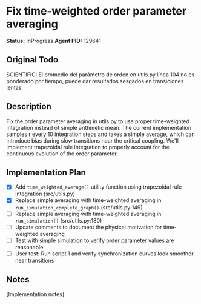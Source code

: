 # Fix time-weighted order parameter averaging
**Status:** InProgress
**Agent PID:** 129641

## Original Todo
SCIENTIFIC: El promedio del parámetro de orden en utils.py línea 104 no es ponderado por tiempo, puede dar resultados sesgados en transiciones lentas

## Description
Fix the order parameter averaging in utils.py to use proper time-weighted integration instead of simple arithmetic mean. The current implementation samples r every 10 integration steps and takes a simple average, which can introduce bias during slow transitions near the critical coupling. We'll implement trapezoidal rule integration to properly account for the continuous evolution of the order parameter.

## Implementation Plan
- [x] Add `time_weighted_average()` utility function using trapezoidal rule integration (src/utils.py)
- [x] Replace simple averaging with time-weighted averaging in `run_simulation_complete_graph()` (src/utils.py:149)
- [ ] Replace simple averaging with time-weighted averaging in `run_simulation()` (src/utils.py:180)
- [ ] Update comments to document the physical motivation for time-weighted averaging
- [ ] Test with simple simulation to verify order parameter values are reasonable
- [ ] User test: Run script 1 and verify synchronization curves look smoother near transitions

## Notes
[Implementation notes]